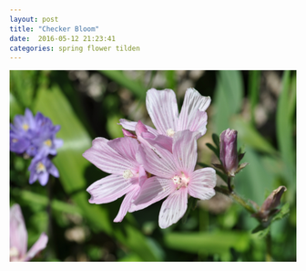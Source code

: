 ```yaml
---
layout: post
title: "Checker Bloom"
date:  2016-05-12 21:23:41
categories: spring flower tilden 
---
```


![Checker Bloom](/images/checker-bloom.png)

<!--more-->

